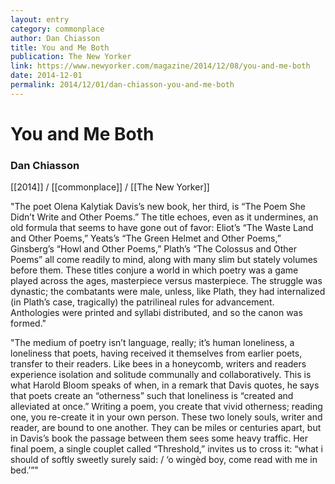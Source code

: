 ```yaml
---
layout: entry
category: commonplace
author: Dan Chiasson
title: You and Me Both
publication: The New Yorker
link: https://www.newyorker.com/magazine/2014/12/08/you-and-me-both
date: 2014-12-01
permalink: 2014/12/01/dan-chiasson-you-and-me-both
---
```


# You and Me Both

### Dan Chiasson

[[2014]] / [[commonplace]] / [[The New Yorker]]

"The poet Olena Kalytiak Davis’s new book, her third, is “The Poem She Didn’t Write and Other Poems.” The title echoes, even as it undermines, an old formula that seems to have gone out of favor: Eliot’s “The Waste Land and Other Poems,” Yeats’s “The Green Helmet and Other Poems,” Ginsberg’s “Howl and Other Poems,” Plath’s “The Colossus and Other Poems” all come readily to mind, along with many slim but stately volumes before them. These titles conjure a world in which poetry was a game played across the ages, masterpiece versus masterpiece. The struggle was dynastic; the combatants were male, unless, like Plath, they had internalized (in Plath’s case, tragically) the patrilineal rules for advancement. Anthologies were printed and syllabi distributed, and so the canon was formed."

"The medium of poetry isn’t language, really; it’s human loneliness, a loneliness that poets, having received it themselves from earlier poets, transfer to their readers. Like bees in a honeycomb, writers and readers experience isolation and solitude communally and collaboratively. This is what Harold Bloom speaks of when, in a remark that Davis quotes, he says that poets create an “otherness” such that loneliness is “created and alleviated at once.” Writing a poem, you create that vivid otherness; reading one, you re-create it in your own person. These two lonely souls, writer and reader, are bound to one another. They can be miles or centuries apart, but in Davis’s book the passage between them sees some heavy traffic. Her final poem, a single couplet called “Threshold,” invites us to cross it: “what i should of softly sweetly surely said: / ‘o wingèd boy, come read with me in bed.’”"
